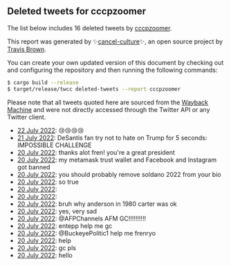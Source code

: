 ## Deleted tweets for cccpzoomer

The list below includes 16 deleted tweets by
[cccpzoomer](https://twitter.com/cccpzoomer).



This report was generated by ✨[cancel-culture](https://github.com/travisbrown/cancel-culture)✨,
an open source project by [Travis Brown](https://twitter.com/travisbrown).

You can create your own updated version of this document by checking out and configuring the
repository and then running the following commands:

```bash
$ cargo build --release
$ target/release/twcc deleted-tweets --report cccpzoomer
```

Please note that all tweets quoted here are sourced from the
[Wayback Machine](https://web.archive.org) and were not directly accessed through the Twitter API or
any Twitter client.

* [22 July 2022](https://web.archive.org/web/20220722110915/https://twitter.com/cccpzoomer/status/1550437355693252609): 😢😢😢😢 <!--1550437355693252609-->
* [21 July 2022](https://web.archive.org/web/20220721145929/https://twitter.com/cccpzoomer/status/1550133175459844098): DeSantis fan try not to hate on Trump for 5 seconds: IMPOSSIBLE CHALLENGE <!--1550133175459844098-->
* [20 July 2022](https://web.archive.org/web/20220720214348/https://twitter.com/cccpzoomer/status/1549872363822583809): thanks alot fren! you're a great president <!--1549872363822583809-->
* [20 July 2022](https://web.archive.org/web/20220720191134/https://twitter.com/cccpzoomer/status/1549834292758552577): my metamask trust wallet and Facebook and Instagram got banned <!--1549834292758552577-->
* [20 July 2022](https://web.archive.org/web/20220721174352/https://twitter.com/cccpzoomer/status/1549834116740382722): you should probably remove soldano 2022 from your bio <!--1549834116740382722-->
* [20 July 2022](https://web.archive.org/web/20220720171519/https://twitter.com/cccpzoomer/status/1549804254939987969): so true <!--1549804254939987969-->
* [20 July 2022](https://web.archive.org/web/20220720165800/https://twitter.com/cccpzoomer/status/1549800626250567680):  <!--1549800626250567680-->
* [20 July 2022](https://web.archive.org/web/20220720164259/https://twitter.com/cccpzoomer/status/1549796525508886528):  <!--1549796525508886528-->
* [20 July 2022](https://web.archive.org/web/20220720162704/https://twitter.com/cccpzoomer/status/1549792648143245320): bruh why anderson in 1980 carter was ok <!--1549792648143245320-->
* [20 July 2022](https://web.archive.org/web/20220720121713/https://twitter.com/cccpzoomer/status/1549729980661243905): yes, very sad <!--1549729980661243905-->
* [20 July 2022](https://web.archive.org/web/20220720112735/https://twitter.com/cccpzoomer/status/1549717653689966593): @AFPChannels AFM GC!!!!!!!!!! <!--1549717653689966593-->
* [20 July 2022](https://web.archive.org/web/20220720110529/https://twitter.com/cccpzoomer/status/1549711752228732930): entepp help me gc <!--1549711752228732930-->
* [20 July 2022](https://web.archive.org/web/20220722110748/https://twitter.com/cccpzoomer/status/1549706319254491136): @BuckeyePolitic1 help me frenryo <!--1549706319254491136-->
* [20 July 2022](https://web.archive.org/web/20220720104123/https://twitter.com/cccpzoomer/status/1549705701152391171): help <!--1549705701152391171-->
* [20 July 2022](https://web.archive.org/web/20220720103800/https://twitter.com/cccpzoomer/status/1549705131670765572): gc pls <!--1549705131670765572-->
* [20 July 2022](https://web.archive.org/web/20220720103748/https://twitter.com/cccpzoomer/status/1549705051962318849): hello <!--1549705051962318849-->
